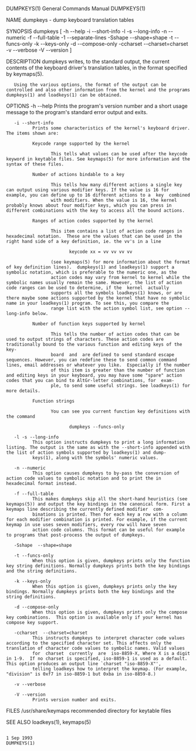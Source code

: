 DUMPKEYS(1)                                                                                General Commands Manual                                                                                DUMPKEYS(1)

NAME
       dumpkeys - dump keyboard translation tables

SYNOPSIS
       dumpkeys  [  -h  --help  -i  --short-info  -l  -s  --long-info  -n  --numeric  -f  --full-table  -1  --separate-lines -Sshape --shape=shape -t --funcs-only -k --keys-only -d --compose-only -ccharset
       --charset=charset -v --verbose -V --version ]

DESCRIPTION
       dumpkeys writes, to the standard output, the current contents of the keyboard driver's translation tables, in the format specified by keymaps(5).

       Using the various options, the format of the output can be controlled and also other information from the kernel and the programs dumpkeys(1) and loadkeys(1) can be obtained.

OPTIONS
       -h --help
              Prints the program's version number and a short usage message to the program's standard error output and exits.

       -i --short-info
              Prints some characteristics of the kernel's keyboard driver. The items shown are:

              Keycode range supported by the kernel

                     This tells what values can be used after the keycode keyword in keytable files. See keymaps(5) for more information and the syntax of these files.

              Number of actions bindable to a key

                     This tells how many different actions a single key can output using various modifier keys. If the value is 16 for example, you can define up to 16 different actions to a  key  combined
                     with modifiers. When the value is 16, the kernel probably knows about four modifier keys, which you can press in different combinations with the key to access all the bound actions.

              Ranges of action codes supported by the kernel

                     This item contains a list of action code ranges in hexadecimal notation.  These are the values that can be used in the right hand side of a key definition, ie. the vv's in a line

                            keycode xx = vv vv vv vv

                     (see keymaps(5) for more information about the format of key definition lines).  dumpkeys(1) and loadkeys(1) support a symbolic notation, which is preferable to the numeric one, as the
                     action codes may vary from kernel to kernel while the symbolic names usually remain the same. However, the list of action code ranges can be used to determine, if the  kernel  actually
                     supports all the symbols loadkeys(1) knows, or are there maybe some actions supported by the kernel that have no symbolic name in your loadkeys(1) program. To see this, you compare the
                     range list with the action symbol list, see option --long-info below.

              Number of function keys supported by kernel

                     This tells the number of action codes that can be used to output strings of characters. These action codes are traditionally bound to the various function and editing keys of the  key‐
                     board  and  are defined to send standard escape sequences. However, you can redefine these to send common command lines, email addresses or whatever you like.  Especially if the number
                     of this item is greater than the number of function and editing keys in your keyboard, you may have some "spare" action codes that you can bind to AltGr-letter combinations, for  exam‐
                     ple, to send some useful strings. See loadkeys(1) for more details.

              Function strings

                     You can see you current function key definitions with the command

                            dumpkeys --funcs-only

       -l -s --long-info
              This option instructs dumpkeys to print a long information listing. The output is the same as with the --short-info appended with the list of action symbols supported by loadkeys(1) and dump‐
              keys(1), along with the symbols' numeric values.

       -n --numeric
              This option causes dumpkeys to by-pass the conversion of action code values to symbolic notation and to print the in hexadecimal format instead.

       -f --full-table
              This makes dumpkeys skip all the short-hand heuristics (see keymaps(5)) and output the key bindings in the canonical form. First a keymaps line describing the currently defined modifier  com‐
              binations is printed. Then for each key a row with a column for each modifier combination is printed. For example, if the current keymap in use uses seven modifiers, every row will have seven
              action code columns. This format can be useful for example to programs that post-process the output of dumpkeys.

       -Sshape  --shape=shape

       -t --funcs-only
              When this option is given, dumpkeys prints only the function key string definitions. Normally dumpkeys prints both the key bindings and the string definitions.

       -k --keys-only
              When this option is given, dumpkeys prints only the key bindings. Normally dumpkeys prints both the key bindings and the string definitions.

       -d --compose-only
              When this option is given, dumpkeys prints only the compose key combinations.  This option is available only if your kernel has compose key support.

       -ccharset  --charset=charset
              This instructs dumpkeys to interpret character code values according to the specified character set. This affects only the translation of character code values to symbolic names. Valid values
              for  charset  currently  are  iso-8859-X, Where X is a digit in 1-9.  If no charset is specified, iso-8859-1 is used as a default.  This option produces an output line `charset "iso-8859-X"',
              telling loadkeys how to interpret the keymap. (For example, "division" is 0xf7 in iso-8859-1 but 0xba in iso-8859-8.)

       -v --verbose

       -V --version
              Prints version number and exits.

FILES
       /usr/share/keymaps  recommended directory for keytable files

SEE ALSO
       loadkeys(1), keymaps(5)

                                                                                                  1 Sep 1993                                                                                      DUMPKEYS(1)
